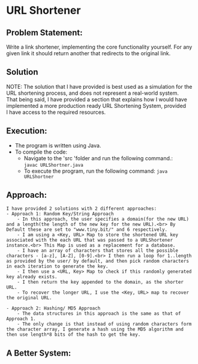 # URL Shortener

## Problem Statement:
Write a link shortener, implementing the core functionality yourself. For any given link it should return another that redirects to the original link.

## Solution

NOTE: The solution that I have provided is best used as a simulation for the URL shortening process, and does not represent a real-world system.<br>
That being said, I have provided a section that explains how I would have implemented a more production ready URL Shortening System, provided<br>
I have access to the required resources.<br>


## Execution:
- The program is written using Java.
- To compile the code:
    - Navigate to the 'src 'folder and run the following command.:<br>
        `javac URLShortner.java`
    - To execute the program, run the following command:
        `java URLShortner`

## Approach:
    I have provided 2 solutions with 2 different approaches:
    - Approach 1: Random Key/String Approach
        - In this approach, the user specifies a domain(for the new URL) and a length(the length of the new key for the new URL).<br> By Default these are set to "www.tiny.bit/" and 6 respectively.
        - I am using a <Key, URL> Map to store the shortened URL key associated with the each URL that was passed to a URLShortener instance.<br> This Map is used as a replacement for a database.
        - I have an array of characters that stores all the possible characters - [a-z], [A-Z], [0-9].<br> I then run a loop for 1..length as provided by the user/ by default, and then pick random characters in each iteration to generate the key.
        - I then use a <URL, Key> Map to check if this randomly generated key already exists.
        - I then return the key appended to the domain, as the shorter URL.
        - To recover the longer URL, I use the <Key, URL> map to recover the original URL.
    
    - Approach 2: Hashing/ MD5 Approach
        - The data structures in this approach is the same as that of Approach 1.
        - The only change is that instead of using random characters form the character array, I generate a hash using the MD5 algorithm and then use length*8 bits of the hash to get the key.

## A Better System:
    
        
